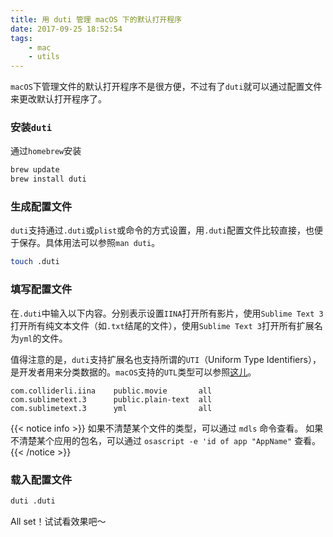 ```yaml
---
title: 用 duti 管理 macOS 下的默认打开程序
date: 2017-09-25 18:52:54
tags:
    - mac
    - utils
---
```


`macOS`下管理文件的默认打开程序不是很方便，不过有了`duti`就可以通过配置文件来更改默认打开程序了。

<!--more-->

### 安装`duti`

通过`homebrew`安装

```bash
brew update
brew install duti
```

### 生成配置文件

`duti`支持通过`.duti`或`plist`或命令的方式设置，用`.duti`配置文件比较直接，也便于保存。具体用法可以参照`man duti`。

```bash
touch .duti
```

### 填写配置文件

在`.duti`中输入以下内容。分别表示设置`IINA`打开所有影片，使用`Sublime Text 3`打开所有纯文本文件（如`.txt`结尾的文件），使用`Sublime Text 3`打开所有扩展名为`yml`的文件。

值得注意的是，`duti`支持扩展名也支持所谓的`UTI`（Uniform Type Identifiers），是开发者用来分类数据的。`macOS`支持的`UTL`类型可以参照[这儿](https://developer.apple.com/library/content/documentation/Miscellaneous/Reference/UTIRef/Articles/System-DeclaredUniformTypeIdentifiers.html)。

```
com.colliderli.iina    public.movie       all
com.sublimetext.3      public.plain-text  all
com.sublimetext.3      yml                all
```

{{< notice info >}}
如果不清楚某个文件的类型，可以通过 <code>mdls</code> 命令查看。 如果不清楚某个应用的包名，可以通过 <code>osascript -e 'id of app "AppName"</code> 查看。
{{< /notice >}}

### 载入配置文件

```bash
duti .duti
```

All set！试试看效果吧～
